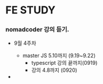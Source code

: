 # FE STUDY

### nomadcoder 강의 듣기.

- 9월 4주차

  - master JS 5.10까지 (9.19~9.22)
    - typescript 강의 끝까지(0919)
    - 강의 4.8까지 (0920)

-
